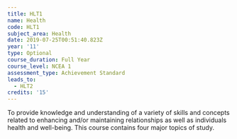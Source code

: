 ```yaml
---
title: HLT1
name: Health
code: HLT1
subject_area: Health
date: 2019-07-25T00:51:40.823Z
year: '11'
type: Optional
course_duration: Full Year
course_level: NCEA 1
assessment_type: Achievement Standard
leads_to:
  - HLT2
credits: '15'
---
```

To provide knowledge and understanding of a variety of skills and concepts related to enhancing and/or maintaining relationships as well as individuals health and well-being. This course contains four major topics of study.
